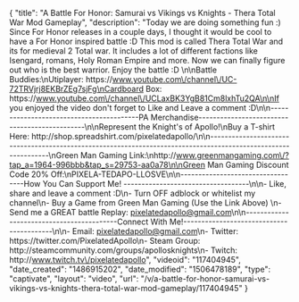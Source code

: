 {
    "title": "A Battle For Honor: Samurai vs Vikings vs Knights - Thera Total War Mod Gameplay",
    "description": "Today we are doing something fun :) Since For Honor releases in a couple days, I thought it would be cool to have a For Honor inspired battle :D  This mod is called Thera Total War and its for medieval 2 Total war.  It includes a lot of different factions like Isengard, romans, Holy Roman Empire and more.  Now we can finally figure out who is the best warrior.  Enjoy the battle :D \n\nBattle Buddies:\nUtiplayer: https:\/\/www.youtube.com\/channel\/UC-72TRVjrj8EKBrZEg7sjFg\nCardboard Box: https:\/\/www.youtube.com\/channel\/UCLaxBK3YgB81Cm8lxhTu2QA\n\nIf you enjoyed the video don't forget to Like and Leave a comment :D\n\n-----------------------------------------PA Merchandise----------------------------------------------\n\nRepresent the Knight's of Apollo!\nBuy a T-shirt Here: http:\/\/shop.spreadshirt.com\/pixelatedapollo\/\n\n---------------------------------------------------------------------------------------------------------------\nGreen Man Gaming Link:\nhttp:\/\/www.greenmangaming.com\/?tap_a=1964-996bbb&tap_s=29753-aa0a78\n\nGreen Man Gaming Discount Code 20% Off:\nPIXELA-TEDAPO-LLOSVE\n\n----------------------------------How You Can Support Me! -----------------------------------\n\n- Like, share and leave a comment :D\n- Turn OFF adblock or whitelist my channel\n- Buy a Game from Green Man Gaming (Use the Link Above) \n- Send me a GREAT battle Replay: pixelatedapollo@gmail.com\n\n------------------------------------------Connect With Me!-----------------------------------------\n\n- Email: pixelatedapollo@gmail.com\n- Twitter: https:\/\/twitter.com\/PixelatedApollo\n- Steam Group:  http:\/\/steamcommunity.com\/groups\/apollosknights\n- Twitch: http:\/\/www.twitch.tv\/pixelatedapollo",
    "videoid": "117404945",
    "date_created": "1486915202",
    "date_modified": "1506478189",
    "type": "captivate",
    "layout": "video",
    "url": "\/v\/a-battle-for-honor-samurai-vs-vikings-vs-knights-thera-total-war-mod-gameplay\/117404945"
}